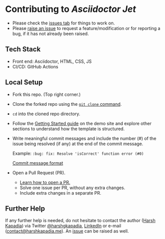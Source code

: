 # Contributing to _Asciidoctor Jet_

-   Please check the [issues tab](https://github.com/HarshKapadia2/asciidoctor-jet/issues) for things to work on.
-   Please [raise an issue](https://github.com/HarshKapadia2/asciidoctor-jet/issues) to request a feature/modification or for reporting a bug, if it has not already been raised.

## Tech Stack

-   Front end: Asciidoctor, HTML, CSS, JS
-   CI/CD: GitHub Actions

## Local Setup

-   Fork this repo. (Top right corner.)
-   Clone the forked repo using the [`git clone` command](https://harshkapadia2.github.io/git_basics/#_git_clone).
-   `cd` into the cloned repo directory.
-   Follow the [Getting Started guide](https://harshkapadia2.github.io/git_basics/#_getting_started) on the demo site and explore other sections to understand how the template is structured.
-   Write meaningful commit messages and include the number (#) of the issue being resolved (if any) at the end of the commit message.

    Example: `:bug: fix: Resolve 'isCorrect' function error (#0)`

    [Commit message format](https://harshkapadia2.github.io/git_basics/#_commit_messagetitle)

-   Open a Pull Request (PR).
    -   [Learn how to open a PR.](https://github.com/firstcontributions/first-contributions)
    -   Solve one issue per PR, without any extra changes.
    -   Include extra changes in a separate PR.

## Further Help

If any further help is needed, do not hesitate to contact the author ([Harsh Kapadia](https://harshkapadia.me)) via Twitter [@harshgkapadia](https://twitter.com/harshgkapadia), [LinkedIn](https://www.linkedin.com/in/harshgkapadia) or e-mail ([contact@harshkapadia.me](mailto:contact@harshkapadia.me)). An [issue](https://github.com/HarshKapadia2/asciidoctor-jet/issues) can be raised as well.
